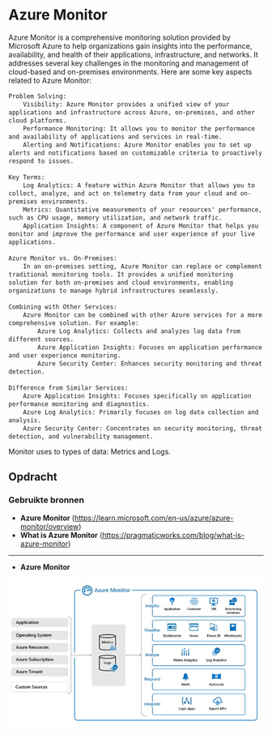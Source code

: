 # Azure Monitor

Azure Monitor is a comprehensive monitoring solution provided by Microsoft Azure to help organizations gain insights into the performance, availability, and health of their applications, infrastructure, and networks. It addresses several key challenges in the monitoring and management of cloud-based and on-premises environments. Here are some key aspects related to Azure Monitor:

    Problem Solving:
        Visibility: Azure Monitor provides a unified view of your applications and infrastructure across Azure, on-premises, and other cloud platforms.
        Performance Monitoring: It allows you to monitor the performance and availability of applications and services in real-time.
        Alerting and Notifications: Azure Monitor enables you to set up alerts and notifications based on customizable criteria to proactively respond to issues.

    Key Terms:
        Log Analytics: A feature within Azure Monitor that allows you to collect, analyze, and act on telemetry data from your cloud and on-premises environments.
        Metrics: Quantitative measurements of your resources' performance, such as CPU usage, memory utilization, and network traffic.
        Application Insights: A component of Azure Monitor that helps you monitor and improve the performance and user experience of your live applications.

    Azure Monitor vs. On-Premises:
        In an on-premises setting, Azure Monitor can replace or complement traditional monitoring tools. It provides a unified monitoring solution for both on-premises and cloud environments, enabling organizations to manage hybrid infrastructures seamlessly.

    Combining with Other Services:
        Azure Monitor can be combined with other Azure services for a more comprehensive solution. For example:
            Azure Log Analytics: Collects and analyzes log data from different sources.
            Azure Application Insights: Focuses on application performance and user experience monitoring.
            Azure Security Center: Enhances security monitoring and threat detection.

    Difference from Similar Services:
        Azure Application Insights: Focuses specifically on application performance monitoring and diagnostics.
        Azure Log Analytics: Primarily focuses on log data collection and analysis.
        Azure Security Center: Concentrates on security monitoring, threat detection, and vulnerability management.

Monitor uses to types of data: Metrics and Logs.
        
## Opdracht
### Gebruikte bronnen

* __Azure Monitor__ (https://learn.microsoft.com/en-us/azure/azure-monitor/overview)
* __What is Azure Monitor__ (https://pragmaticworks.com/blog/what-is-azure-monitor)

---

* __Azure Monitor__

![Alt text](../00_includes/06_MonitorFunctions.JPG)